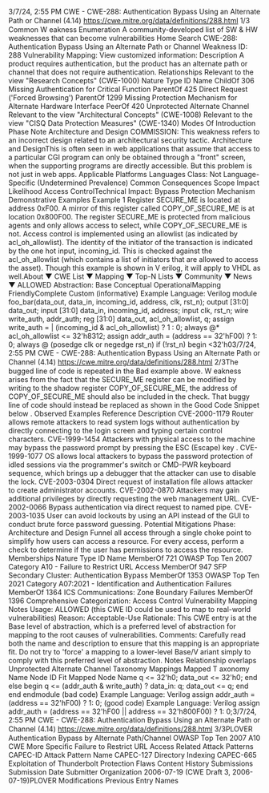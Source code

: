 3/7/24, 2:55 PM CWE - CWE-288: Authentication Bypass Using an Alternate Path or Channel (4.14)
https://cwe.mitre.org/data/deﬁnitions/288.html 1/3
Common W eakness Enumeration
A community-developed list of SW & HW weaknesses that can become
vulnerabilities
Home Search
CWE-288: Authentication Bypass Using an Alternate Path or Channel
Weakness ID: 288
Vulnerability Mapping: 
View customized information:
 Description
A product requires authentication, but the product has an alternate path or channel that does not require authentication.
 Relationships
 Relevant to the view "Research Concepts" (CWE-1000)
Nature Type ID Name
ChildOf 306 Missing Authentication for Critical Function
ParentOf 425 Direct Request ('Forced Browsing')
ParentOf 1299 Missing Protection Mechanism for Alternate Hardware Interface
PeerOf 420 Unprotected Alternate Channel
 Relevant to the view "Architectural Concepts" (CWE-1008)
 Relevant to the view "CISQ Data Protection Measures" (CWE-1340)
 Modes Of Introduction
Phase Note
Architecture and Design COMMISSION: This weakness refers to an incorrect design related to an architectural security tactic.
Architecture and DesignThis is often seen in web applications that assume that access to a particular CGI program can only be
obtained through a "front" screen, when the supporting programs are directly accessible. But this
problem is not just in web apps.
 Applicable Platforms
Languages
Class: Not Language-Specific (Undetermined Prevalence)
 Common Consequences
Scope Impact Likelihood
Access ControlTechnical Impact: Bypass Protection Mechanism
 Demonstrative Examples
Example 1
Register SECURE\_ME is located at address 0xF00. A mirror of this register called COPY\_OF\_SECURE\_ME is at location 0x800F00.
The register SECURE\_ME is protected from malicious agents and only allows access to select, while COPY\_OF\_SECURE\_ME is
not.
Access control is implemented using an allowlist (as indicated by acl\_oh\_allowlist). The identity of the initiator of the transaction is
indicated by the one hot input, incoming\_id. This is checked against the acl\_oh\_allowlist (which contains a list of initiators that are
allowed to access the asset).
Though this example is shown in V erilog, it will apply to VHDL as well.About ▼ CWE List ▼ Mapping ▼ Top-N Lists ▼ Community ▼ News ▼
ALLOWED
Abstraction: Base
Conceptual OperationalMapping
FriendlyComplete Custom
(informative) Example Language: Verilog 
module foo\_bar(data\_out, data\_in, incoming\_id, address, clk, rst\_n);
output [31:0] data\_out;
input [31:0] data\_in, incoming\_id, address;
input clk, rst\_n;
wire write\_auth, addr\_auth;
reg [31:0] data\_out, acl\_oh\_allowlist, q;
assign write\_auth = | (incoming\_id & acl\_oh\_allowlist) ? 1 : 0;
always @\*
acl\_oh\_allowlist <= 32'h8312;
assign addr\_auth = (address == 32'hF00) ? 1: 0;
always @ (posedge clk or negedge rst\_n)
if (!rst\_n)
begin
<32'h03/7/24, 2:55 PM CWE - CWE-288: Authentication Bypass Using an Alternate Path or Channel (4.14)
https://cwe.mitre.org/data/deﬁnitions/288.html 2/3The bugged line of code is repeated in the Bad example above. W eakness arises from the fact that the SECURE\_ME register can be
modified by writing to the shadow register COPY\_OF\_SECURE\_ME, the address of COPY\_OF\_SECURE\_ME should also be
included in the check. That buggy line of code should instead be replaced as shown in the Good Code Snippet below .
 Observed Examples
Reference Description
CVE-2000-1179 Router allows remote attackers to read system logs without authentication by directly connecting to the
login screen and typing certain control characters.
CVE-1999-1454 Attackers with physical access to the machine may bypass the password prompt by pressing the ESC
(Escape) key .
CVE-1999-1077 OS allows local attackers to bypass the password protection of idled sessions via the programmer's
switch or CMD-PWR keyboard sequence, which brings up a debugger that the attacker can use to
disable the lock.
CVE-2003-0304 Direct request of installation file allows attacker to create administrator accounts.
CVE-2002-0870 Attackers may gain additional privileges by directly requesting the web management URL.
CVE-2002-0066 Bypass authentication via direct request to named pipe.
CVE-2003-1035 User can avoid lockouts by using an API instead of the GUI to conduct brute force password guessing.
 Potential Mitigations
Phase: Architecture and Design
Funnel all access through a single choke point to simplify how users can access a resource. For every access, perform a check
to determine if the user has permissions to access the resource.
 Memberships
Nature Type ID Name
MemberOf 721 OWASP Top Ten 2007 Category A10 - Failure to Restrict URL Access
MemberOf 947 SFP Secondary Cluster: Authentication Bypass
MemberOf 1353 OWASP Top Ten 2021 Category A07:2021 - Identification and Authentication Failures
MemberOf 1364 ICS Communications: Zone Boundary Failures
MemberOf 1396 Comprehensive Categorization: Access Control
 Vulnerability Mapping Notes
Usage: ALLOWED (this CWE ID could be used to map to real-world vulnerabilities)
Reason: Acceptable-Use
Rationale:
This CWE entry is at the Base level of abstraction, which is a preferred level of abstraction for mapping to the root causes of
vulnerabilities.
Comments:
Carefully read both the name and description to ensure that this mapping is an appropriate fit. Do not try to 'force' a mapping to a
lower-level Base/V ariant simply to comply with this preferred level of abstraction.
 Notes
Relationship
overlaps Unprotected Alternate Channel
 Taxonomy Mappings
Mapped T axonomy Name Node ID Fit Mapped Node Name
q <= 32'h0;
data\_out <= 32'h0;
end
else
begin
q <= (addr\_auth & write\_auth) ? data\_in: q;
data\_out <= q;
end
end
endmodule
(bad code) Example Language: Verilog 
assign addr\_auth = (address == 32'hF00) ? 1: 0;
(good code) Example Language: Verilog 
assign addr\_auth = (address == 32'hF00 || address == 32'h800F00) ? 1: 0;3/7/24, 2:55 PM CWE - CWE-288: Authentication Bypass Using an Alternate Path or Channel (4.14)
https://cwe.mitre.org/data/deﬁnitions/288.html 3/3PLOVER Authentication Bypass by Alternate Path/Channel
OWASP Top Ten 2007 A10 CWE More Specific Failure to Restrict URL Access
 Related Attack Patterns
CAPEC-ID Attack Pattern Name
CAPEC-127 Directory Indexing
CAPEC-665 Exploitation of Thunderbolt Protection Flaws
 Content History
 Submissions
Submission Date Submitter Organization
2006-07-19
(CWE Draft 3, 2006-07-19)PLOVER
 Modifications
 Previous Entry Names
